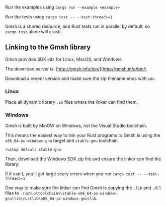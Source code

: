 Run the examples using `cargo run --example <example>`

Run the tests using `cargo test -- --test-threads=1`

Gmsh is a shared resource, and Rust tests run in parallel by default, so `cargo test` 
alone will crash.  

## Linking to the Gmsh library 
Gmsh provides SDK kits for Linux, MacOS, and Windows.

The download server is: [http://gmsh.info/bin/](http://gmsh.info/bin/)

Download a recent version and make sure the zip filename ends with `sdk`.

### Linux 
Place all dynamic library `.so` files where the linker can find them. 

### Windows 
Gmsh is built by MinGW on Windows, not the Visual Studio toolchain. 

This means the easiest way to link your Rust programs to Gmsh is using the `x86_64-pc-windows-gnu` target and `stable-gnu` toolchain. 
```shell
rustup default stable-gnu
```

Then, download the Windows SDK zip file and ensure the linker can find the library. 

If it can't, you'll get large scary errors when you run `cargo test -- --test-threads=1`

One way to make sure the linker can find Gmsh is copying the `.lib` and `.dll` files to `.rustup\toolchains\stable-x86_64-pc-windows-gnu\lib\rustlib\x86_64-pc-windows-gnu\lib`. 
